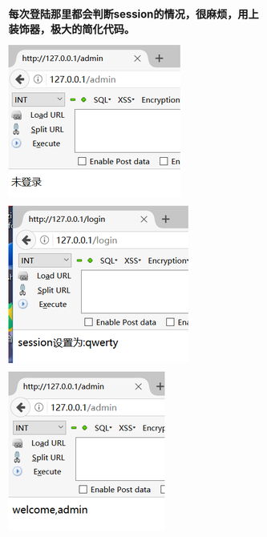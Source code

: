 ## 每次登陆那里都会判断session的情况，很麻烦，用上装饰器，极大的简化代码。  


![](./static/images/1.png)  

![](./static/images/2.png)   

![](./static/images/3.png)